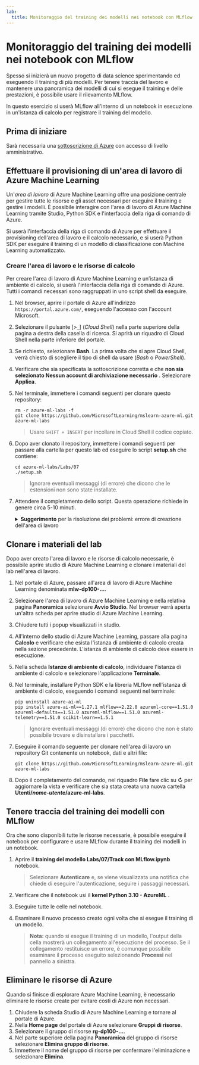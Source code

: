 ```yaml
---
lab:
  title: Monitoraggio del training dei modelli nei notebook con MLflow
---
```


# Monitoraggio del training dei modelli nei notebook con MLflow

Spesso si inizierà un nuovo progetto di data science sperimentando ed eseguendo il training di più modelli. Per tenere traccia del lavoro e mantenere una panoramica dei modelli di cui si esegue il training e delle prestazioni, è possibile usare il rilevamento MLflow.

In questo esercizio si userà MLflow all'interno di un notebook in esecuzione in un'istanza di calcolo per registrare il training del modello.

## Prima di iniziare

Sarà necessaria una [sottoscrizione di Azure](https://azure.microsoft.com/free) con accesso di livello amministrativo.

## Effettuare il provisioning di un'area di lavoro di Azure Machine Learning

Un'*area di lavoro* di Azure Machine Learning offre una posizione centrale per gestire tutte le risorse e gli asset necessari per eseguire il training e gestire i modelli. È possibile interagire con l'area di lavoro di Azure Machine Learning tramite Studio, Python SDK e l'interfaccia della riga di comando di Azure.

Si userà l'interfaccia della riga di comando di Azure per effettuare il provisioning dell'area di lavoro e il calcolo necessario, e si userà Python SDK per eseguire il training di un modello di classificazione con Machine Learning automatizzato.

### Creare l'area di lavoro e le risorse di calcolo

Per creare l'area di lavoro di Azure Machine Learning e un’istanza di ambiente di calcolo, si userà l'interfaccia della riga di comando di Azure. Tutti i comandi necessari sono raggruppati in uno script shell da eseguire.
1. Nel browser, aprire il portale di Azure all'indirizzo `https://portal.azure.com/`, eseguendo l'accesso con l'account Microsoft.
1. Selezionare il pulsante \[>_] (*Cloud Shell*) nella parte superiore della pagina a destra della casella di ricerca. Si aprirà un riquadro di Cloud Shell nella parte inferiore del portale.
1. Se richiesto, selezionare **Bash**. La prima volta che si apre Cloud Shell, verrà chiesto di scegliere il tipo di shell da usare (*Bash* o *PowerShell*).
1. Verificare che sia specificata la sottoscrizione corretta e che **non sia selezionato Nessun account di archiviazione necessario** . Selezionare **Applica**.
1. Nel terminale, immettere i comandi seguenti per clonare questo repository:

    ```azurecli
    rm -r azure-ml-labs -f
    git clone https://github.com/MicrosoftLearning/mslearn-azure-ml.git azure-ml-labs
    ```

    > Usare `SHIFT + INSERT` per incollare in Cloud Shell il codice copiato. 

1. Dopo aver clonato il repository, immettere i comandi seguenti per passare alla cartella per questo lab ed eseguire lo script **setup.sh** che contiene:

    ```azurecli
    cd azure-ml-labs/Labs/07
    ./setup.sh
    ```

    > Ignorare eventuali messaggi (di errore) che dicono che le estensioni non sono state installate.

1. Attendere il completamento dello script. Questa operazione richiede in genere circa 5-10 minuti.

    <details>
    <summary><b>Suggerimento</b> per la risoluzione dei problemi: errore di creazione dell'area di lavoro</summary><br>
    <p>Se viene visualizzato un errore durante l'esecuzione dello script di installazione tramite l'interfaccia della riga di comando, è necessario effettuare manualmente il provisioning delle risorse:</p>
    <ol>
        <li>Nella home page portale di Azure selezionare <b>+ Crea una risorsa</b>.</li>
        <li><i>Cercare Machine Learning</i> e quindi selezionare <b>Azure Machine Learning</b>. Selezionare <b>Crea</b>.</li>
        <li>Creare una nuova risorsa di Azure Machine Learning con le impostazioni seguenti: <ul>
                <li><b>Sottoscrizione</b>: <i>la sottoscrizione di Azure usata</i></li>
                <li><b>Gruppo di risorse</b>: rg-dp100-labs</li>
                <li><b>Nome</b> area di lavoro: mlw-dp100-labs</li>
                <li><b>Area</b>: <i>selezionare l'area geografica più vicina</i></li>
                <li><b>Account di archiviazione</b>: <i>prendere nota del nuovo account di archiviazione predefinito che verrà creato per l'area di lavoro</i></li>
                <li><b>Insieme di credenziali delle chiavi</b>: <i>prendere nota del nuovo insieme di credenziali delle chiavi predefinito che verrà creato per l'area di lavoro</i></li>
                <li><b>Application Insights</b>: <i>prendere nota della nuova risorsa Application Insights predefinita che verrà creata per l'area di lavoro</i></li>
                <li><b>Registro contenitori</b>: nessuno (<i>ne verrà creato uno automaticamente la prima volta che si distribuisce un modello in un contenitore</i>)</li>
            </ul>
        <li>Selezionare <b>Rivedi e crea</b> e attende che l'area di lavoro e le relative risorse associate vengano create. In genere sono necessari circa 5 minuti.</li>
        <li>Selezionare <b>Vai alla risorsa</b> e nella relativa <b>pagina Panoramica</b> selezionare <b>Avvia studio</b>. Nel browser verrà aperta un'altra scheda per aprire studio di Azure Machine Learning.</li>
        <li>Chiudere tutti i popup visualizzati in studio.</li>
        <li>All'interno del studio di Azure Machine Learning passare alla <b>pagina Calcolo</b> e selezionare+ <b>Nuovo</b> nella <b>scheda Istanze</b> di calcolo.</li>
        <li>Assegnare all'istanza di calcolo un nome univoco e quindi selezionare <b>Standard_DS11_v2</b> come dimensione della macchina virtuale.</li>
        <li>Selezionare <b>Rivedi e crea</b> e quindi <b>Crea</b>.</li>
        <li>Selezionare quindi la <b>scheda Cluster di</b> calcolo e selezionare <b>+ Nuovo</b>.</li>
        <li>Scegliere la stessa area di quella in cui è stata creata l'area di lavoro e quindi selezionare <b>Standard_DS11_v2</b> come dimensioni della macchina virtuale. Selezionare <b>Avanti</b></li>
        <li>Assegnare al cluster un nome univoco e quindi selezionare <b>Crea</b>.</li>
    </ol>
    </details>

## Clonare i materiali del lab

Dopo aver creato l'area di lavoro e le risorse di calcolo necessarie, è possibile aprire studio di Azure Machine Learning e clonare i materiali del lab nell'area di lavoro.

1. Nel portale di Azure, passare all'area di lavoro di Azure Machine Learning denominata **mlw-dp100-...**.
1. Selezionare l'area di lavoro di Azure Machine Learning e nella relativa pagina **Panoramica** selezionare **Avvio Studio**. Nel browser verrà aperta un'altra scheda per aprire studio di Azure Machine Learning.
1. Chiudere tutti i popup visualizzati in studio.
1. All'interno dello studio di Azure Machine Learning, passare alla pagina **Calcolo** e verificare che esista l'istanza di ambiente di calcolo creata nella sezione precedente. L'istanza di ambiente di calcolo deve essere in esecuzione.
1. Nella scheda **Istanze di ambiente di calcolo**, individuare l'istanza di ambiente di calcolo e selezionare l'applicazione **Terminale**.
1. Nel terminale, installare Python SDK e la libreria MLflow nell'istanza di ambiente di calcolo, eseguendo i comandi seguenti nel terminale:

    ```
    pip uninstall azure-ai-ml
    pip install azure-ai-ml==1.27.1 mlflow==2.22.0 azureml-core==1.51.0 azureml-defaults==1.51.0 azureml-mlflow==1.51.0 azureml-telemetry==1.51.0 scikit-learn==1.5.1
    ```

    > Ignorare eventuali messaggi (di errore) che dicono che non è stato possibile trovare e disinstallare i pacchetti.

1. Eseguire il comando seguente per clonare nell'area di lavoro un repository Git contenente un notebook, dati e altri file:

    ```
    git clone https://github.com/MicrosoftLearning/mslearn-azure-ml.git azure-ml-labs
    ```

1. Dopo il completamento del comando, nel riquadro **File** fare clic su **&#8635;** per aggiornare la vista e verificare che sia stata creata una nuova cartella **Utenti/*nome-utente*/azure-ml-labs**.

## Tenere traccia del training dei modelli con MLflow

Ora che sono disponibili tutte le risorse necessarie, è possibile eseguire il notebook per configurare e usare MLflow durante il training dei modelli in un notebook.

1. Aprire il **training del modello Labs/07/Track con MLflow.ipynb** notebook.

    > Selezionare **Autenticare** e, se viene visualizzata una notifica che chiede di eseguire l'autenticazione, seguire i passaggi necessari.

1. Verificare che il notebook usi il **kernel Python 3.10 - AzureML** .
1. Eseguire tutte le celle nel notebook.
1. Esaminare il nuovo processo creato ogni volta che si esegue il training di un modello.

    > **Nota:** quando si esegue il training di un modello, l'output della cella mostrerà un collegamento all'esecuzione del processo. Se il collegamento restituisce un errore, è comunque possibile esaminare il processo eseguito selezionando **Processi** nel pannello a sinistra.
    
## Eliminare le risorse di Azure

Quando si finisce di esplorare Azure Machine Learning, è necessario eliminare le risorse create per evitare costi di Azure non necessari.

1. Chiudere la scheda Studio di Azure Machine Learning e tornare al portale di Azure.
1. Nella **Home page** del portale di Azure selezionare **Gruppi di risorse**.
1. Selezionare il gruppo di risorse **rg-dp100-...**.
1. Nel parte superiore della pagina **Panoramica** del gruppo di risorse selezionare **Elimina gruppo di risorse**.
1. Immettere il nome del gruppo di risorse per confermare l'eliminazione e selezionare **Elimina**.
